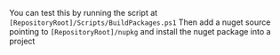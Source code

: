 You can test this by running the script at `[RepositoryRoot]/Scripts/BuildPackages.ps1`
Then add a nuget source pointing to `[RepositoryRoot]/nupkg` and install the nuget package into a project